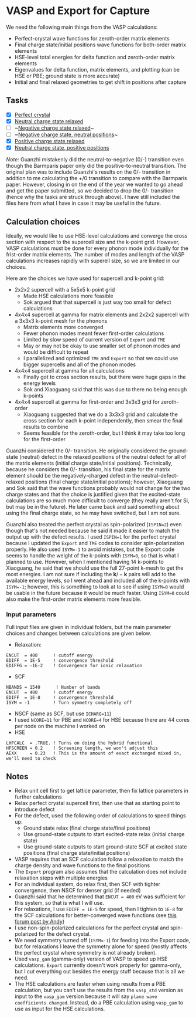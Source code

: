 # VASP and Export for Capture

We need the following main things from the VASP calculations:
* Perfect-crystal wave functions for zeroth-order matrix elements
* Final charge state/initial positions wave functions for both-order matrix elements
* HSE-level total energies for delta function and zeroth-order matrix elements
* Eigenvalues for delta function, matrix elements, and plotting (can be HSE or PBE; ground state is more accurate)
* Initial and final relaxed geometries to get shift in positions after capture

## Tasks

- [X] [Perfect crystal](../../Si/)
- [X] [Neutral charge state relaxed](./neutralChargeState/neutralPositions)
- [ ] ~[Negative charge state relaxed](./negativeChargeState/negativePositions)~
- [ ] ~[Negative charge state, neutral positions](./negativeChargeState/neutralPositions)~
- [X] [Positive charge state relaxed](./positiveChargeState)
- [X] [Neutral charge state, positive positions](./neutralChargeState/positivePositions)

*Note:* Guanzhi mistakenly did the neutral-to-negative (0/-) transition even though the Barmparis paper only did the positive-to-neutral transition. The original plan was to include Guanzhi's results on the 0/- transition in addition to me calculating the +/0 transition to compare with the Barmparis paper. However, closing in on the end of the year we wanted to go ahead and get the paper submitted, so we decided to drop the 0/- transition (hence why the tasks are struck through above). I have still included the files here from what I have in case it may be useful in the future. 

## Calculation choices

Ideally, we would like to use HSE-level calculations and converge the cross section with respect to the supercell size and the k-point grid. However, VASP calculations must be done for every phonon mode individually for the frist-order matrix elements. The number of modes and length of the VASP calculations increases rapidly with superell size, so we are limited in our choices. 

Here are the choices we have used for supercell and k-point grid:

* 2x2x2 supercell with a 5x5x5 k-point grid
  * Made HSE calculations more feasible
  * Sok argued that that supercell is just way too small for defect calculations
* 4x4x4 supercell at gamma for matrix elements and 2x2x2 supercell with a 3x3x3 k-point mesh for the phonons
  * Matrix elements more converged
  * Fewer phonon modes meant fewer first-order calculations
  * Limited by slow speed of current version of `Export` and `TME`
  * May or may not be okay to use smaller set of phonon modes and would be difficult to repeat
  * I parallelized and optimized `TME` and `Export` so that we could use bigger supercells and all of the phonon modes
* 4x4x4 supercell at gamma for all calculations
  * Finally got to cross section results, but there were huge gaps in the energy levels
  * Sok and Xiaoguang said that this was due to there no being enough k-points
* 4x4x4 supercell at gamma for first-order and 3x3x3 grid for zeroth-order
  * Xiaoguang suggested that we do a 3x3x3 grid and calculate the cross section for each k-point independently, then smear the final results to combine
  * Seems feasible for the zeroth-order, but I think it may take too long for the first-order


Guanzhi considered the 0/- transition. He originally considered the ground-state (neutral) defect in the relaxed positions of the neutral defect for all of the matrix elements (initial charge state/initial positions). Technically, because he considers the 0/- transition, his final state for the matrix element should be the negatively-charged defect in the neutral-defect-relaxed positions (final charge state/initial postions); however, Xiaoguang and Sok said that the wave functions probably would not change for the two charge states and that the choice is justified given that the excited-state calculations are so much more difficult to converge (they really aren't for Si, but may be in the future). He later came back and said something about using the final charge state, so he may have switched, but I am not sure.

Guanzhi also treated the perfect crystal as spin-polarized (`ISPIN=2`) even though that's not needed because he said it made it easier to match the output up with the defect results. I used `ISPIN=1` for the perfect crystal because I updated the `Export` and `TME` codes to consider spin-polarization properly. He also used `ISYM=-1` to avoid mistakes, but the Export code seems to handle the weight of the k-points with `ISYM=0`, so that is what I planned to use. However, when I mentioned having 14 k-points to Xiaoguang, he said that we should use the full 27-point k-mesh to get the most energies. I am not sure if including the $\mathbf{k}/-\mathbf{k}$ pairs will add to the available energy levels, so I went ahead and included all of the k-points with `ISYM=-1`; however, this is something to look at to see if using `ISYM=0` would be usable in the future because it would be much faster. Using `ISYM=0` could also make the first-order matrix elements more feasible.

### Input parameters

Full input files are given in individual folders, but the main parameter choices and changes between calculations are given below.

* Relaxation:
```
ENCUT  = 400      ! cutoff energy
EDIFF  = 1E-5     ! convergence threshold
EDIFFG = -1E-2    ! Convergence for ionic relaxation
```
* SCF
```
NBANDS = 1540      ! Number of bands
ENCUT  = 400      ! cutoff energy
EDIFF  = 1E-8     ! convergence threshold
ISYM = -1         ! Turn symmetry completely off
```
* NSCF (same as SCF, but use `ICHARG=11`)
* I used `NCORE=11` for PBE and `NCORE=4` for HSE because there are 44 cores per node on the machine I worked on
* HSE
```
LHFCALC  = .TRUE. ! Turns on doing the hybrid functional
HFSCREEN = 0.2    ! Screening length, we won't adjust this
AEXX     = 0.23   ! This is the amount of exact exchanged mixed in, we'll need to check
```

## Notes

* Relax unit cell first to get lattice parameter, then fix lattice parameters in further calculations
* Relax perfect crystal supercell first, then use that as starting point to introduce defect 
* For the defect, used the following order of calculations to speed things up:
  * Ground state relax (final charge state/final positions)
  * Use ground-state outputs to start excited-state relax (initial charge state)
  * Use ground-state outputs to start ground-state SCF at excited state positions (final charge state/initial positions)
* VASP requires that an SCF calculation follow a relaxation to match the charge density and wave functions to the final positions
* The `Export` program also assumes that the calculation does not include relaxation steps with multiple energies
* For an individual system, do relax first, then SCF with tighter convergence, then NSCF for denser grid (if needed)
* Guanzhi said that he determined that `ENCUT = 400` eV was sufficient for this system, so that is what I will use.
* For relaxations, I use `EDIFF = 1E-5` for speed, then I tighten to `1E-8` for the SCF calculations for better-converged wave functions (see [this forum post by Andy](https://www.vasp.at/forum/viewtopic.php?f=3&t=18050))
* I use non-spin-polarized calculations for the perfect crystal and spin-polarized for the defect crystal.
* We need symmetry turned off (`ISYM=-1`) for feeding into the Export code, but for relaxations I leave the symmetry alone for speed (mostly affects the perfect crystal where symmetry is not already broken).
* Used `vasp_gam` (gamma-only) version of VASP to speed up HSE calculations. `Export` currently doesn't work properly for gamma-only, but I cut everything out besides the energy stuff because that is all we need.
* The HSE calculations are faster when using results from a PBE calculation, but you can't use the results from the `vasp_std` version as input to the `vasp_gam` version because it will say `plane wave coefficients changed`. Instead, do a PBE calculation using `vasp_gam` to use as input for the HSE calculations.
